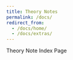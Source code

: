 ```yaml
---
title: Theory Notes
permalink: /docs/
redirect_from:
  - /docs/home/
  - /docs/extras/
---
```


Theory Note Index Page
